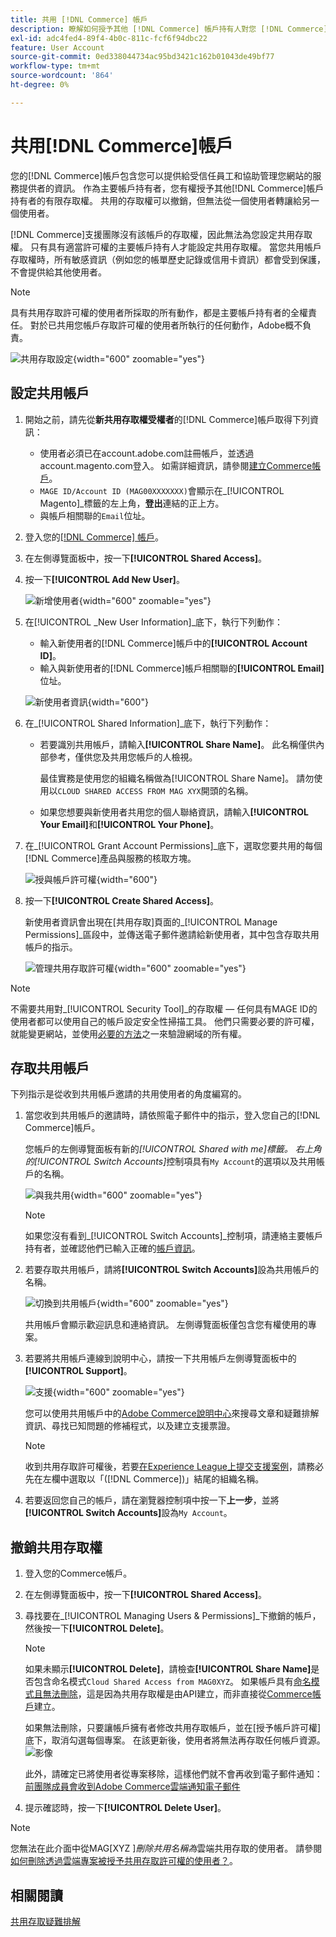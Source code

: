 ```yaml
---
title: 共用 [!DNL Commerce] 帳戶
description: 瞭解如何授予其他 [!DNL Commerce] 帳戶持有人對您 [!DNL Commerce] 帳戶的有限存取權。
exl-id: adc4fed4-89f4-4b0c-811c-fcf6f94dbc22
feature: User Account
source-git-commit: 0ed338044734ac95bd3421c162b01043de49bf77
workflow-type: tm+mt
source-wordcount: '864'
ht-degree: 0%

---
```


# 共用[!DNL Commerce]帳戶

您的[!DNL Commerce]帳戶包含您可以提供給受信任員工和協助管理您網站的服務提供者的資訊。 作為主要帳戶持有者，您有權授予其他[!DNL Commerce]帳戶持有者的有限存取權。 共用的存取權可以撤銷，但無法從一個使用者轉讓給另一個使用者。

[!DNL Commerce]支援團隊沒有該帳戶的存取權，因此無法為您設定共用存取權。 只有具有適當許可權的主要帳戶持有人才能設定共用存取權。 當您共用帳戶存取權時，所有敏感資訊（例如您的帳單歷史記錄或信用卡資訊）都會受到保護，不會提供給其他使用者。

>[!NOTE]
>
>具有共用存取許可權的使用者所採取的所有動作，都是主要帳戶持有者的全權責任。 對於已共用您帳戶存取許可權的使用者所執行的任何動作，Adobe概不負責。

![共用存取設定](./assets/shared-access.png){width="600" zoomable="yes"}

## 設定共用帳戶

1. 開始之前，請先從&#x200B;**新共用存取權受權者**&#x200B;的[!DNL Commerce]帳戶取得下列資訊：

   - 使用者必須已在account.adobe.com註冊帳戶，並透過account.magento.com登入。 如需詳細資訊，請參閱[建立Commerce帳戶](https://experienceleague.adobe.com/en/docs/commerce-admin/start/commerce-account/commerce-account-create#create-a-commerce-account)。
   - `MAGE ID/Account ID (MAG00XXXXXXX)`會顯示在&#x200B;_[!UICONTROL Magento]_標籤的左上角，**登出**連結的正上方。
   - 與帳戶相關聯的`Email`位址。

1. 登入您的[[!DNL Commerce] 帳戶](commerce-account-create.md)。

1. 在左側導覽面板中，按一下&#x200B;**[!UICONTROL Shared Access]**。

1. 按一下&#x200B;**[!UICONTROL Add New User]**。

   ![新增使用者](./assets/shared-access-add.png){width="600" zoomable="yes"}

1. 在[!UICONTROL _New User Information]_底下，執行下列動作：

   - 輸入新使用者的[!DNL Commerce]帳戶中的&#x200B;**[!UICONTROL Account ID]**。
   - 輸入與新使用者的[!DNL Commerce]帳戶相關聯的&#x200B;**[!UICONTROL Email]**&#x200B;位址。

   ![新使用者資訊](./assets/shared-new-user.png){width="600"}

1. 在&#x200B;_[!UICONTROL Shared Information]_底下，執行下列動作：

   - 若要識別共用帳戶，請輸入&#x200B;**[!UICONTROL Share Name]**。 此名稱僅供內部參考，僅供您及共用您帳戶的人檢視。

     最佳實務是使用您的組織名稱做為[!UICONTROL Share Name]。 請勿使用以`CLOUD SHARED ACCESS FROM MAG XYX`開頭的名稱。
   - 如果您想要與新使用者共用您的個人聯絡資訊，請輸入&#x200B;**[!UICONTROL Your Email]**&#x200B;和&#x200B;**[!UICONTROL Your Phone]**。

1. 在&#x200B;_[!UICONTROL Grant Account Permissions]_底下，選取您要共用的每個[!DNL Commerce]產品與服務的核取方塊。

   ![授與帳戶許可權](./assets/shared-permissions.png){width="600"}

1. 按一下&#x200B;**[!UICONTROL Create Shared Access]**。

   新使用者資訊會出現在[共用存取]頁面的&#x200B;_[!UICONTROL Manage Permissions]_區段中，並傳送電子郵件邀請給新使用者，其中包含存取共用帳戶的指示。

   ![管理共用存取許可權](./assets/shared-manage-permissions.png){width="600" zoomable="yes"}

>[!NOTE]
>
>不需要共用對&#x200B;_[!UICONTROL Security Tool]_的存取權 — 任何具有MAGE ID的使用者都可以使用自己的帳戶設定安全性掃描工具。 他們只需要必要的許可權，就能變更網站，並使用[必要的方法](https://experienceleague.adobe.com/en/docs/commerce-admin/systems/security/security-scan)之一來驗證網域的所有權。

## 存取共用帳戶

下列指示是從收到共用帳戶邀請的共用使用者的角度編寫的。

1. 當您收到共用帳戶的邀請時，請依照電子郵件中的指示，登入您自己的[!DNL Commerce]帳戶。

   您帳戶的左側導覽面板有新的&#x200B;_[!UICONTROL Shared with me]_標籤。 右上角的_[!UICONTROL Switch Accounts]_&#x200B;控制項具有`My Account`的選項以及共用帳戶的名稱。

   ![與我共用](./assets/shared-with-me.png){width="600" zoomable="yes"}

   >[!NOTE]
   >
   >   如果您沒有看到&#x200B;_[!UICONTROL Switch Accounts]_控制項，請連絡主要帳戶持有者，並確認他們已輸入正確的[帳戶資訊](#set-up-a-shared-account)。


1. 若要存取共用帳戶，請將&#x200B;**[!UICONTROL Switch Accounts]**&#x200B;設為共用帳戶的名稱。

   ![切換到共用帳戶](./assets/shared-switch.png){width="600" zoomable="yes"}

   共用帳戶會顯示歡迎訊息和連絡資訊。 左側導覽面板僅包含您有權使用的專案。

1. 若要將共用帳戶連線到說明中心，請按一下共用帳戶左側導覽面板中的&#x200B;**[!UICONTROL Support]**。

   ![支援](./assets/shared-support.png){width="600" zoomable="yes"}

   您可以使用共用帳戶中的[Adobe Commerce說明中心](https://experienceleague.adobe.com/en/docs/commerce-knowledge-base/kb/overview)來搜尋文章和疑難排解資訊、尋找已知問題的修補程式，以及建立支援票證。

   >[!NOTE]
   >
   >收到共用存取許可權後，若要[在Experience League上提交支援案例](https://experienceleague.adobe.com/en/docs/commerce-knowledge-base/kb/help-center-guide/magento-help-center-user-guide#support-case)，請務必先在左欄中選取以「([!DNL Commerce])」結尾的組織名稱。

1. 若要返回您自己的帳戶，請在瀏覽器控制項中按一下&#x200B;**上一步**，並將&#x200B;**[!UICONTROL Switch Accounts]**&#x200B;設為`My Account`。

## 撤銷共用存取權

1. 登入您的Commerce帳戶。

1. 在左側導覽面板中，按一下&#x200B;**[!UICONTROL Shared Access]**。

1. 尋找要在&#x200B;_[!UICONTROL Managing Users & Permissions]_下撤銷的帳戶，然後按一下&#x200B;**[!UICONTROL Delete]**。

   >[!NOTE]
   >
   > 如果未顯示&#x200B;**[!UICONTROL Delete]**，請檢查&#x200B;**[!UICONTROL Share Name]**&#x200B;是否包含命名模式`Cloud Shared Access from MAG0XYZ`。 如果帳戶具有[命名模式且無法刪除](https://experienceleague.adobe.com/en/docs/commerce-knowledge-base/kb/help-center-guide/magento-help-center-user-guide#remove-cloud-shared-access-users)，這是因為共用存取權是由API建立，而非直接從[Commerce帳戶](https://account.magento.com/)建立。
   > 
   > 如果無法刪除，只要讓帳戶擁有者修改共用存取帳戶，並在[授予帳戶許可權]底下，取消勾選每個專案。 在該更新後，使用者將無法再存取任何帳戶資源。
   > ![影像](https://git.corp.adobe.com/AdobeDocs/commerce-admin.en/assets/38345/55f383e5-89c7-4832-bada-f765b522f4b5)
   >
   > 此外，請確定已將使用者從專案移除，這樣他們就不會再收到電子郵件通知： [前團隊成員會收到Adobe Commerce雲端通知電子郵件](https://experienceleague.adobe.com/en/docs/commerce-knowledge-base/kb/troubleshooting/miscellaneous/former-teammembers-receive-cloud-notification-emails)


1. 提示確認時，按一下&#x200B;**[!UICONTROL Delete User]**。

>[!NOTE]
>
>您無法在此介面中從MAG[XYZ ]_刪除共用名稱為_&#x200B;雲端共用存取的使用者。 請參閱[如何刪除透過雲端專案被授予共用存取許可權的使用者？](https://experienceleague.adobe.com/en/docs/commerce-knowledge-base/kb/help-center-guide/magento-help-center-user-guide#remove-cloud-shared-access-users)。

## 相關閱讀

[共用存取疑難排解](https://experienceleague.adobe.com/en/docs/commerce-knowledge-base/kb/troubleshooting/miscellaneous/shared-access-troubleshooting)

